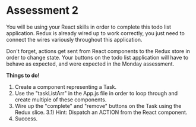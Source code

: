 # Assessment 2

You will be using your React skills in order to complete this todo list application. Redux is already wired up to work correctly, you just need to connect the wires variously throughout this application. 

Don't forget, actions get sent from React components to the Redux store in order to change state. Your buttons on the todo list application will have to behave as expected, and were expected in the Monday assessment.

**Things to do!**

1) Create a component representing a Task. 
2) Use the "taskListArr" in the App.js file in order to loop through and create multiple of these components.
3) Wire up the "complete" and "remove" buttons on the Task using the Redux slice. 
    3.1) Hint: Dispatch an ACTION from the React component.
4) Success.